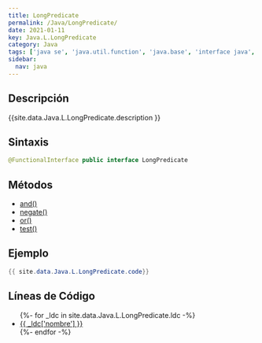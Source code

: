```yaml
---
title: LongPredicate
permalink: /Java/LongPredicate/
date: 2021-01-11
key: Java.L.LongPredicate
category: Java
tags: ['java se', 'java.util.function', 'java.base', 'interface java', 'Java 1.8']
sidebar: 
  nav: java
---
```


## Descripción
{{site.data.Java.L.LongPredicate.description }}

## Sintaxis
~~~java
@FunctionalInterface public interface LongPredicate
~~~

## Métodos
* [and()](/Java/LongPredicate/and)
* [negate()](/Java/LongPredicate/negate)
* [or()](/Java/LongPredicate/or)
* [test()](/Java/LongPredicate/test)

## Ejemplo
~~~java
{{ site.data.Java.L.LongPredicate.code}}
~~~

## Líneas de Código
<ul>
{%- for _ldc in site.data.Java.L.LongPredicate.ldc -%}
   <li>
       <a href="{{_ldc['url'] }}">{{ _ldc['nombre'] }}</a>
   </li>
{%- endfor -%}
</ul>
